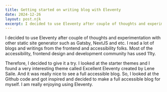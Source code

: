```yaml
---
title: Getting started on writing blog with Eleventy
date: 2024-12-26
layout: post.njk
excerpt: I decided to use Eleventy after couple of thoughts and experimentation with other static site generator such as Gatsby, NextJS and etc.
---
```


I decided to use Eleventy after couple of thoughts and experimentation with other static site generator such as Gatsby, NextJS and etc. I read a lot of blogs and writings from the frontend and accessibility folks. Most of the accessibility, frontend design and development community has used 11ty.

Therefore, I decided to give it a try. I looked at the starter themes and I found a very interesting theme called Excellent Eleventy created by Lene Saile. And it was really nice to see a full accessible blog. So, I looked at the Github code and got inspired and decided to make a full accessible blog for myself. I am really enjoying using Eleventy.
